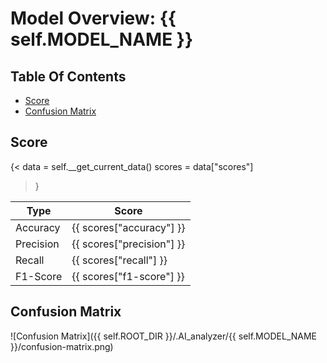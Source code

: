 # Model Overview: {{ self.MODEL_NAME }}
## Table Of Contents
- [Score](##Score)
- [Confusion Matrix](##Confusion-Matrix)

## Score
{<
data = self.__get_current_data()
scores = data["scores"]
>}

| Type      | Score                         |
|-----------|-------------------------------|
| Accuracy  |  {{ scores["accuracy"]  }}    |
| Precision |  {{ scores["precision"] }}    |
| Recall    |  {{ scores["recall"]    }}    |
| F1-Score  |  {{ scores["f1-score"]  }}    |

## Confusion Matrix
![Confusion Matrix]({{ self.ROOT_DIR }}/.AI_analyzer/{{ self.MODEL_NAME }}/confusion-matrix.png)
